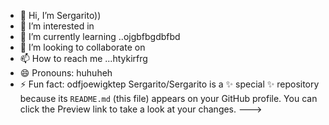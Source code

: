 - 👋 Hi, I’m Sergarito))
- 👀 I’m interested in 
- 🌱 I’m currently learning ..ojgbfbgdbfbd
- 💞️ I’m looking to collaborate on 
- 📫 How to reach me ...htykirfrg
- 😄 Pronouns: huhuheh
- ⚡ Fun fact: odfjoewigktep
Sergarito/Sergarito is a ✨ special ✨ repository because its `README.md` (this file) appears on your GitHub profile.
You can click the Preview link to take a look at your changes.
--->
